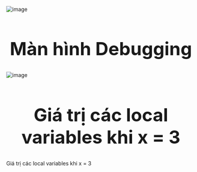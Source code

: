 ![image](https://github.com/user-attachments/assets/3f9fbd75-6d44-4274-96d4-421aa86da944)
<h1 style="text-align: center; font-size: 48px;">Màn hình Debugging</h1>



![image](https://github.com/user-attachments/assets/93c98280-b6ae-410b-a12c-5189101ddb78)
<h1 style="text-align: center; font-size: 48px;">Giá trị các local variables khi x = 3</h1>Giá trị các local variables khi x = 3
